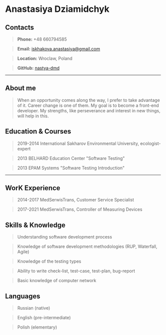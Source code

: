# Anastasiya Dziamidchyk

## Contacts
>**Phone:** +48 660794585

>**Email:** iskhakova.anastasiya@gmail.com 

>**Location:** Wroclaw, Poland

>**GitHub:** [nastya-dmd](https://github.com/nastya-dmd)
******
## About me
>When an opportunity comes along the way, I prefer to take advantage of it. Career change is one of them. My goal is to become a front-end developer.
My strengths, like perseverance and interest in new things, will help in this.

## Education & Courses
>2019-2014 International Sakharov Environmental University, ecologist-expert

>2013 BELHARD Education Center "Software Testing"

>2013 EPAM Systems "Software Testing Introduction"
******
## WorK Experience
>2014-2017 MedSerwisTrans, Customer Service Specialist 

>2017-2021 MedSerwisTrans, Controller of Measuring Devices

## Skills & Knowledge
>Understanding software development process

>Knowledge of software development methodologies (RUP, Waterfall, Agile)

>Knowledge of the testing types

>Ability to write check-list, test-case, test-plan, bug-report

>Basic knowledge of computer network

## Languages
>Russian (native)

>English (pre-intermediate)

>Polish (elementary)



